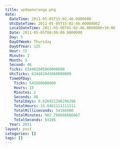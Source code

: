 ```yaml
---
title: updownorange.png
date:
  DateTime: 2011-05-05T15:02:46.0000000
  UtcDateTime: 2011-05-05T15:02:46.0000000Z
  LocalDateTime: 2011-05-06T01:02:46.0000000+10:00
  Date: 2011-05-05T00:00:00.0000000
  Day: 5
  DayOfWeek: Thursday
  DayOfYear: 125
  Hour: 15
  Minute: 2
  Month: 5
  Second: 46
  Ticks: 634402045660000000
  UtcTicks: 634402045660000000
  TimeOfDay:
    Ticks: 541660000000
    Hours: 15
    Minutes: 2
    Seconds: 46
    TotalDays: 0.626921296296296
    TotalHours: 15.0461111111111
    TotalMilliseconds: 54166000
    TotalMinutes: 902.766666666667
    TotalSeconds: 54166
  Year: 2011
layout: post
categories: []
tags: []
---
```


